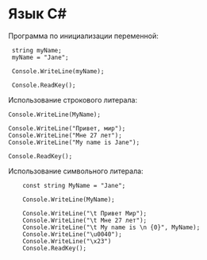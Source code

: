 # Язык C#
Программа по инициализации переменной:

	 string myName;
	 myName = "Jane";

	 Console.WriteLine(myName);
	 
	 Console.ReadKey();

Использование строкового литерала:
    
    Console.WriteLine(MyName);

    Console.WriteLine("Привет, мир");
    Console.WriteLine("Мне 27 лет");
    Console.WriteLine("My name is Jane");

    Console.ReadKey();

Использование символьного литерала:

		const string MyName = "Jane";

		Console.WriteLine(MyName);

		Console.WriteLine("\t Привет Мир");
		Console.WriteLine("\t Мне 27 лет");
		Console.WriteLine("\t My name is \n {0}", MyName);
		Console.WriteLine("\u0040");
		Console.WriteLine("\x23")
		Console.ReadKey();